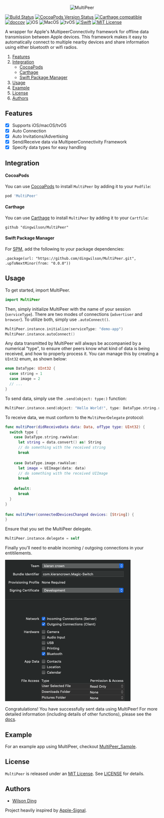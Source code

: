 <p align="center">
  <img src="https://github.com/dingwilson/MultiPeer/raw/master/Assets/banner.png" title="MultiPeer">
</p>

[![Build Status](https://travis-ci.org/dingwilson/MultiPeer.svg?branch=master)](https://travis-ci.org/dingwilson/MultiPeer)
[![CocoaPods Version Status](https://img.shields.io/cocoapods/v/MultiPeer.svg)](https://cocoapods.org/pods/MultiPeer)
[![Carthage compatible](https://img.shields.io/badge/Carthage-Compatible-brightgreen.svg?style=flat)](https://github.com/Carthage/Carthage)
[![doccov](https://wilsonding.com/MultiPeer/badge.svg)](https://wilsonding.com/MultiPeer)
![iOS](https://img.shields.io/badge/os-iOS-green.svg?style=flat)
![MacOS](https://img.shields.io/badge/os-MacOS-green.svg?style=flat)
![tvOS](https://img.shields.io/badge/os-tvOS-green.svg?style=flat)
[![Swift](https://img.shields.io/badge/Swift-5.0-orange.svg)](https://swift.org)
[![MIT License](https://img.shields.io/badge/license-MIT-blue.svg)](http://opensource.org/licenses/MIT)

A wrapper for Apple's MultipeerConnectivity framework for offline data transmission between Apple devices. This framework makes it easy to automatically connect to multiple nearby devices and share information using either bluetooth or wifi radios.

1. [Features](#features)
2. [Integration](#integration)
    - [CocoaPods](#cocoapods)
    - [Carthage](#carthage)
    - [Swift Package Manager](#swift-package-manager)
3. [Usage](#usage)
4. [Example](#example)
5. [License](#license)
6. [Authors](#authors)

## Features

- [x] Supports iOS/macOS/tvOS
- [x] Auto Connection
- [x] Auto Invitations/Advertising
- [x] Send/Receive data via MultipeerConnectivity Framework
- [x] Specify data types for easy handling

## Integration

#### CocoaPods
You can use [CocoaPods](http://cocoapods.org/) to install `MultiPeer` by adding it to your `Podfile`:

```ruby
pod 'MultiPeer'
```

#### Carthage
You can use [Carthage](https://github.com/Carthage/Carthage) to install `MultiPeer` by adding it to your `Cartfile`:

```
github "dingwilson/MultiPeer"
```

#### Swift Package Manager
For [SPM](https://swift.org/package-manager/), add the following to your package dependencies:

```
.package(url: "https://github.com/dingwilson/MultiPeer.git", .upToNextMinor(from: "0.0.0"))
```

## Usage

To get started, import MultiPeer.

```swift
import MultiPeer
```

Then, simply initialize MultiPeer with the name of your session (`serviceType`). There are two modes of connections (`advertiser` and `browser`). To utilize both, simply use `.autoConnect()`.

```swift
MultiPeer.instance.initialize(serviceType: "demo-app")
MultiPeer.instance.autoConnect()
```

Any data transmitted by MultiPeer will always be accompanied by a numerical "type", to ensure other peers know what kind of data is being received, and how to properly process it. You can manage this by creating a `UInt32` enum, as shown below:

```swift
enum DataType: UInt32 {
  case string = 1
  case image = 2
  // ...
}
```

To send data, simply use the `.send(object: type:)` function:

```swift
MultiPeer.instance.send(object: "Hello World!", type: DataType.string.rawValue)
```

To receive data, we must conform to the `MultiPeerDelegate` protocol:

```swift
func multiPeer(didReceiveData data: Data, ofType type: UInt32) {
  switch type {
    case DataType.string.rawValue:
      let string = data.convert() as! String
      // do something with the received string
      break
      		
    case DataType.image.rawValue:
      let image = UIImage(data: data)
      // do something with the received UIImage
      break
      		
    default:
      break
  }
}

func multiPeer(connectedDevicesChanged devices: [String]) {
}
```

Ensure that you set the MultiPeer delegate.

```swift
MultiPeer.instance.delegate = self
```

Finally you'll need to enable incoming / outgoing connections in your entitilements.
<p align="left">
  <img src="https://github.com/dingwilson/MultiPeer/raw/master/Assets/entitlements.png" title="Enabling entitlements">
</p>

Congratulations! You have successfully sent data using MultiPeer! For more detailed information (including details of other functions), please see the [docs](http://wilsonding.com/MultiPeer).

## Example
For an example app using MultiPeer, checkout [MultiPeer_Sample](https://github.com/dingwilson/MultiPeer_Sample).

## License
`MultiPeer` is released under an [MIT License](http://opensource.org/licenses/MIT). See [LICENSE](LICENSE) for details.

## Authors

- [Wilson Ding](https://github.com/dingwilson)

Project heavily inspired by [Apple-Signal](https://github.com/kirankunigiri/Apple-Signal).